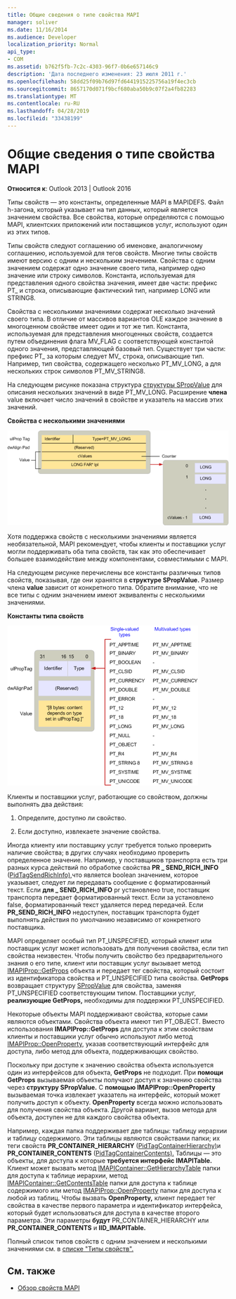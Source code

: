 ```yaml
---
title: Общие сведения о типе свойства MAPI
manager: soliver
ms.date: 11/16/2014
ms.audience: Developer
localization_priority: Normal
api_type:
- COM
ms.assetid: b762f5fb-7c2c-4303-96f7-0b6e657146c9
description: 'Дата последнего изменения: 23 июля 2011 г.'
ms.openlocfilehash: 58dd25f09b76d97fd6441915225756a19f4ec3cb
ms.sourcegitcommit: 8657170d071f9bcf680aba50b9c07f2a4fb82283
ms.translationtype: MT
ms.contentlocale: ru-RU
ms.lasthandoff: 04/28/2019
ms.locfileid: "33438199"
---
```

# <a name="mapi-property-type-overview"></a>Общие сведения о типе свойства MAPI
  
**Относится к**: Outlook 2013 | Outlook 2016 
  
Типы свойств — это константы, определенные MAPI в MAPIDEFS. Файл h-загона, который указывает на тип данных, который является значением свойства. Все свойства, которые определяются с помощью MAPI, клиентских приложений или поставщиков услуг, используют один из этих типов. 
  
Типы свойств следуют соглашению об именовке, аналогичному соглашению, используемой для тегов свойств. Многие типы свойств имеют версию с одним и нескольким значением. Свойства с одним значением содержат одно значение своего типа, например одно значение или строку символов. Константа, используемая для представления одного свойства значения, имеет две части: префикс PT_ и строка, описывающие фактический тип, например LONG или STRING8. 
  
Свойства с несколькими значениями содержат несколько значений своего типа. В отличие от массивов вариантов OLE каждое значение в многоценном свойстве имеет один и тот же тип. Константа, используемая для представления многоценных свойств, создается путем объединения флага MV_FLAG с соответствующей константой одного значения, представляющей базовый тип. Существует три части: префикс PT_ за которым следует MV_ строка, описывающие тип. Например, тип свойства, содержащего несколько PT_MV_LONG, а для нескольких строк символов PT_MV_STRING8.
  
На следующем рисунке показана структура [структуры SPropValue](spropvalue.md) для описания нескольких значений в виде PT_MV_LONG. Расширение **члена** value включает число значений в свойстве и указатель на массив этих значений. 
  
**Свойства с несколькими значениями**
  
![Свойства с несколькими](media/amapi_12.gif "значениями с несколькими значениями")
  
Хотя поддержка свойств с несколькими значениями является необязательной, MAPI рекомендует, чтобы клиенты и поставщики услуг могли поддерживать оба типа свойств, так как это обеспечивает большее взаимодействие между компонентами, совместимыми с MAPI.
  
На следующем рисунке перечислены все константы различных типов свойств, показывая, где они хранятся в **структуре SPropValue.** Размер члена **value** зависит от конкретного типа. Обратите внимание, что не все типы с одним значением имеют эквиваленты с несколькими значениями. 
  
**Константы типа свойств**
  
![Константы типа свойства](media/amapi_11.gif "Константы типа свойства")
  
Клиенты и поставщики услуг, работающие со свойством, должны выполнять два действия:
  
1. Определите, доступно ли свойство.
    
2. Если доступно, извлекаете значение свойства.
    
Иногда клиенту или поставщику услуг требуется только проверить наличие свойства; в других случаях необходимо проверить определенное значение. Например, у поставщиков транспорта есть три разных курса действий по обработке свойства **PR \_ SEND_RICH_INFO** ([PidTagSendRichInfo),](pidtagsendrichinfo-canonical-property.md)что является boolean значением, которое указывает, следует ли передавать сообщение с форматированный текст. Если **для \_ SEND_RICH_INFO** pr установлено true, поставщик транспорта передает форматированный текст. Если за установлено false, форматированный текст удаляется перед передачей. Если **PR_SEND_RICH_INFO** недоступен, поставщик транспорта будет выполнять действия по умолчанию независимо от конкретного поставщика. 
  
MAPI определяет особый тип PT_UNSPECIFIED, который клиент или поставщик услуг может использовать для получения свойства, если тип свойства неизвестен. Чтобы получить свойство без предварительного знания о его типе, клиент или поставщик услуг вызывает метод [IMAPIProp::GetProps](imapiprop-getprops.md) объекта и передает тег свойства, который состоит из идентификатора свойства и PT_UNSPECIFIED типа свойства. **GetProps** возвращает структуру [SPropValue](spropvalue.md) для свойства, заменяя PT_UNSPECIFIED соответствующим типом. Поставщики услуг, **реализующие GetProps,** необходимы для поддержки PT_UNSPECIFIED. 
  
Некоторые объекты MAPI поддерживают свойства, которые сами являются объектами. Свойства объекта имеют тип PT_OBJECT. Вместо использования **IMAPIProp::GetProps** для доступа к этим свойствам клиенты и поставщики услуг обычно используют либо метод [IMAPIProp::OpenProperty,](imapiprop-openproperty.md) указав соответствующий интерфейс для доступа, либо метод для объекта, поддерживающих свойство. 
  
Поскольку при доступе к значению свойства объекта используется один из интерфейсов для объекта, **GetProps** не подходит. При **помощи GetProps** вызываемая объекты получают доступ к значению свойства через **структуру SPropValue.** С **помощью IMAPIProp::OpenProperty** вызываемая точка извлекает указатель на интерфейс, который может получить доступ к объекту. **OpenProperty** всегда можно использовать для получения свойства объекта. Другой вариант, вызов метода для объекта, доступен не для каждого свойства объекта. 
  
Например, каждая папка поддерживает две таблицы: таблицу иерархии и таблицу содержимого. Эти таблицы являются свойствами папки; их теги свойств **PR_CONTAINER_HIERARCHY** ([PidTagContainerHierarchy)](pidtagcontainerhierarchy-canonical-property.md)и **PR_CONTAINER_CONTENTS** ([PidTagContainerContents).](pidtagcontainercontents-canonical-property.md) Таблицы — это объекты, для доступа к которые **требуется интерфейс IMAPITable.** Клиент может вызвать метод [IMAPIContainer::GetHierarchyTable](imapicontainer-gethierarchytable.md) папки для доступа к таблице иерархии, метод [IMAPIContainer::GetContentsTable](imapicontainer-getcontentstable.md) папки для доступа к таблице содержимого или метод [IMAPIProp::OpenProperty](imapiprop-openproperty.md) папки для доступа к любой из таблиц. Чтобы вызвать **OpenProperty,** клиент передает тег свойства в качестве первого параметра и идентификатор интерфейса, который будет использоваться для доступа в качестве второго параметра. Эти параметры **будут** PR_CONTAINER_HIERARCHY или **PR_CONTAINER_CONTENTS** и **IID_IMAPITable.**
  
Полный список типов свойств с одним значением и несколькими значениями см. в [списке "Типы свойств".](property-types.md) 
  
## <a name="see-also"></a>См. также

- [Обзор свойств MAPI](mapi-property-overview.md)

